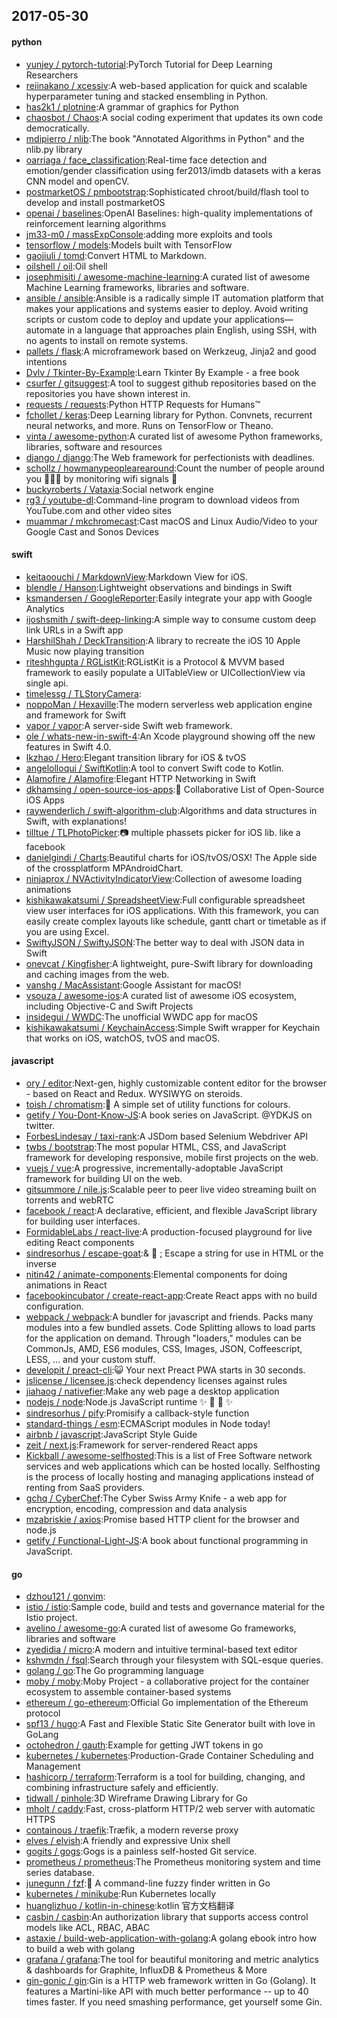 ## 2017-05-30

#### python
* [yunjey / pytorch-tutorial](https://github.com/yunjey/pytorch-tutorial):PyTorch Tutorial for Deep Learning Researchers
* [reiinakano / xcessiv](https://github.com/reiinakano/xcessiv):A web-based application for quick and scalable hyperparameter tuning and stacked ensembling in Python.
* [has2k1 / plotnine](https://github.com/has2k1/plotnine):A grammar of graphics for Python
* [chaosbot / Chaos](https://github.com/chaosbot/Chaos):A social coding experiment that updates its own code democratically.
* [mdipierro / nlib](https://github.com/mdipierro/nlib):The book "Annotated Algorithms in Python" and the nlib.py library
* [oarriaga / face_classification](https://github.com/oarriaga/face_classification):Real-time face detection and emotion/gender classification using fer2013/imdb datasets with a keras CNN model and openCV.
* [postmarketOS / pmbootstrap](https://github.com/postmarketOS/pmbootstrap):Sophisticated chroot/build/flash tool to develop and install postmarketOS
* [openai / baselines](https://github.com/openai/baselines):OpenAI Baselines: high-quality implementations of reinforcement learning algorithms
* [jm33-m0 / massExpConsole](https://github.com/jm33-m0/massExpConsole):adding more exploits and tools
* [tensorflow / models](https://github.com/tensorflow/models):Models built with TensorFlow
* [gaojiuli / tomd](https://github.com/gaojiuli/tomd):Convert HTML to Markdown.
* [oilshell / oil](https://github.com/oilshell/oil):Oil shell
* [josephmisiti / awesome-machine-learning](https://github.com/josephmisiti/awesome-machine-learning):A curated list of awesome Machine Learning frameworks, libraries and software.
* [ansible / ansible](https://github.com/ansible/ansible):Ansible is a radically simple IT automation platform that makes your applications and systems easier to deploy. Avoid writing scripts or custom code to deploy and update your applications— automate in a language that approaches plain English, using SSH, with no agents to install on remote systems.
* [pallets / flask](https://github.com/pallets/flask):A microframework based on Werkzeug, Jinja2 and good intentions
* [Dvlv / Tkinter-By-Example](https://github.com/Dvlv/Tkinter-By-Example):Learn Tkinter By Example - a free book
* [csurfer / gitsuggest](https://github.com/csurfer/gitsuggest):A tool to suggest github repositories based on the repositories you have shown interest in.
* [requests / requests](https://github.com/requests/requests):Python HTTP Requests for Humans™
* [fchollet / keras](https://github.com/fchollet/keras):Deep Learning library for Python. Convnets, recurrent neural networks, and more. Runs on TensorFlow or Theano.
* [vinta / awesome-python](https://github.com/vinta/awesome-python):A curated list of awesome Python frameworks, libraries, software and resources
* [django / django](https://github.com/django/django):The Web framework for perfectionists with deadlines.
* [schollz / howmanypeoplearearound](https://github.com/schollz/howmanypeoplearearound):Count the number of people around you 👨‍👨‍👦 by monitoring wifi signals 📡
* [buckyroberts / Vataxia](https://github.com/buckyroberts/Vataxia):Social network engine
* [rg3 / youtube-dl](https://github.com/rg3/youtube-dl):Command-line program to download videos from YouTube.com and other video sites
* [muammar / mkchromecast](https://github.com/muammar/mkchromecast):Cast macOS and Linux Audio/Video to your Google Cast and Sonos Devices

#### swift
* [keitaoouchi / MarkdownView](https://github.com/keitaoouchi/MarkdownView):Markdown View for iOS.
* [blendle / Hanson](https://github.com/blendle/Hanson):Lightweight observations and bindings in Swift
* [ksmandersen / GoogleReporter](https://github.com/ksmandersen/GoogleReporter):Easily integrate your app with Google Analytics
* [ijoshsmith / swift-deep-linking](https://github.com/ijoshsmith/swift-deep-linking):A simple way to consume custom deep link URLs in a Swift app
* [HarshilShah / DeckTransition](https://github.com/HarshilShah/DeckTransition):A library to recreate the iOS 10 Apple Music now playing transition
* [riteshhgupta / RGListKit](https://github.com/riteshhgupta/RGListKit):RGListKit is a Protocol & MVVM based framework to easily populate a UITableView or UICollectionView via single api.
* [timelessg / TLStoryCamera](https://github.com/timelessg/TLStoryCamera):
* [noppoMan / Hexaville](https://github.com/noppoMan/Hexaville):The modern serverless web application engine and framework for Swift
* [vapor / vapor](https://github.com/vapor/vapor):A server-side Swift web framework.
* [ole / whats-new-in-swift-4](https://github.com/ole/whats-new-in-swift-4):An Xcode playground showing off the new features in Swift 4.0.
* [lkzhao / Hero](https://github.com/lkzhao/Hero):Elegant transition library for iOS & tvOS
* [angelolloqui / SwiftKotlin](https://github.com/angelolloqui/SwiftKotlin):A tool to convert Swift code to Kotlin.
* [Alamofire / Alamofire](https://github.com/Alamofire/Alamofire):Elegant HTTP Networking in Swift
* [dkhamsing / open-source-ios-apps](https://github.com/dkhamsing/open-source-ios-apps):📱 Collaborative List of Open-Source iOS Apps
* [raywenderlich / swift-algorithm-club](https://github.com/raywenderlich/swift-algorithm-club):Algorithms and data structures in Swift, with explanations!
* [tilltue / TLPhotoPicker](https://github.com/tilltue/TLPhotoPicker):📷 multiple phassets picker for iOS lib. like a facebook
* [danielgindi / Charts](https://github.com/danielgindi/Charts):Beautiful charts for iOS/tvOS/OSX! The Apple side of the crossplatform MPAndroidChart.
* [ninjaprox / NVActivityIndicatorView](https://github.com/ninjaprox/NVActivityIndicatorView):Collection of awesome loading animations
* [kishikawakatsumi / SpreadsheetView](https://github.com/kishikawakatsumi/SpreadsheetView):Full configurable spreadsheet view user interfaces for iOS applications. With this framework, you can easily create complex layouts like schedule, gantt chart or timetable as if you are using Excel.
* [SwiftyJSON / SwiftyJSON](https://github.com/SwiftyJSON/SwiftyJSON):The better way to deal with JSON data in Swift
* [onevcat / Kingfisher](https://github.com/onevcat/Kingfisher):A lightweight, pure-Swift library for downloading and caching images from the web.
* [vanshg / MacAssistant](https://github.com/vanshg/MacAssistant):Google Assistant for macOS!
* [vsouza / awesome-ios](https://github.com/vsouza/awesome-ios):A curated list of awesome iOS ecosystem, including Objective-C and Swift Projects
* [insidegui / WWDC](https://github.com/insidegui/WWDC):The unofficial WWDC app for macOS
* [kishikawakatsumi / KeychainAccess](https://github.com/kishikawakatsumi/KeychainAccess):Simple Swift wrapper for Keychain that works on iOS, watchOS, tvOS and macOS.

#### javascript
* [ory / editor](https://github.com/ory/editor):Next-gen, highly customizable content editor for the browser - based on React and Redux. WYSIWYG on steroids.
* [toish / chromatism](https://github.com/toish/chromatism):🌈 A simple set of utility functions for colours.
* [getify / You-Dont-Know-JS](https://github.com/getify/You-Dont-Know-JS):A book series on JavaScript. @YDKJS on twitter.
* [ForbesLindesay / taxi-rank](https://github.com/ForbesLindesay/taxi-rank):A JSDom based Selenium Webdriver API
* [twbs / bootstrap](https://github.com/twbs/bootstrap):The most popular HTML, CSS, and JavaScript framework for developing responsive, mobile first projects on the web.
* [vuejs / vue](https://github.com/vuejs/vue):A progressive, incrementally-adoptable JavaScript framework for building UI on the web.
* [gitsummore / nile.js](https://github.com/gitsummore/nile.js):Scalable peer to peer live video streaming built on torrents and webRTC
* [facebook / react](https://github.com/facebook/react):A declarative, efficient, and flexible JavaScript library for building user interfaces.
* [FormidableLabs / react-live](https://github.com/FormidableLabs/react-live):A production-focused playground for live editing React components
* [sindresorhus / escape-goat](https://github.com/sindresorhus/escape-goat):& 🐐 ; Escape a string for use in HTML or the inverse
* [nitin42 / animate-components](https://github.com/nitin42/animate-components):Elemental components for doing animations in React
* [facebookincubator / create-react-app](https://github.com/facebookincubator/create-react-app):Create React apps with no build configuration.
* [webpack / webpack](https://github.com/webpack/webpack):A bundler for javascript and friends. Packs many modules into a few bundled assets. Code Splitting allows to load parts for the application on demand. Through "loaders," modules can be CommonJs, AMD, ES6 modules, CSS, Images, JSON, Coffeescript, LESS, ... and your custom stuff.
* [developit / preact-cli](https://github.com/developit/preact-cli):😺 Your next Preact PWA starts in 30 seconds.
* [jslicense / licensee.js](https://github.com/jslicense/licensee.js):check dependency licenses against rules
* [jiahaog / nativefier](https://github.com/jiahaog/nativefier):Make any web page a desktop application
* [nodejs / node](https://github.com/nodejs/node):Node.js JavaScript runtime ✨ 🐢 🚀 ✨
* [sindresorhus / pify](https://github.com/sindresorhus/pify):Promisify a callback-style function
* [standard-things / esm](https://github.com/standard-things/esm):ECMAScript modules in Node today!
* [airbnb / javascript](https://github.com/airbnb/javascript):JavaScript Style Guide
* [zeit / next.js](https://github.com/zeit/next.js):Framework for server-rendered React apps
* [Kickball / awesome-selfhosted](https://github.com/Kickball/awesome-selfhosted):This is a list of Free Software network services and web applications which can be hosted locally. Selfhosting is the process of locally hosting and managing applications instead of renting from SaaS providers.
* [gchq / CyberChef](https://github.com/gchq/CyberChef):The Cyber Swiss Army Knife - a web app for encryption, encoding, compression and data analysis
* [mzabriskie / axios](https://github.com/mzabriskie/axios):Promise based HTTP client for the browser and node.js
* [getify / Functional-Light-JS](https://github.com/getify/Functional-Light-JS):A book about functional programming in JavaScript.

#### go
* [dzhou121 / gonvim](https://github.com/dzhou121/gonvim):
* [istio / istio](https://github.com/istio/istio):Sample code, build and tests and governance material for the Istio project.
* [avelino / awesome-go](https://github.com/avelino/awesome-go):A curated list of awesome Go frameworks, libraries and software
* [zyedidia / micro](https://github.com/zyedidia/micro):A modern and intuitive terminal-based text editor
* [kshvmdn / fsql](https://github.com/kshvmdn/fsql):Search through your filesystem with SQL-esque queries.
* [golang / go](https://github.com/golang/go):The Go programming language
* [moby / moby](https://github.com/moby/moby):Moby Project - a collaborative project for the container ecosystem to assemble container-based systems
* [ethereum / go-ethereum](https://github.com/ethereum/go-ethereum):Official Go implementation of the Ethereum protocol
* [spf13 / hugo](https://github.com/spf13/hugo):A Fast and Flexible Static Site Generator built with love in GoLang
* [octohedron / gauth](https://github.com/octohedron/gauth):Example for getting JWT tokens in go
* [kubernetes / kubernetes](https://github.com/kubernetes/kubernetes):Production-Grade Container Scheduling and Management
* [hashicorp / terraform](https://github.com/hashicorp/terraform):Terraform is a tool for building, changing, and combining infrastructure safely and efficiently.
* [tidwall / pinhole](https://github.com/tidwall/pinhole):3D Wireframe Drawing Library for Go
* [mholt / caddy](https://github.com/mholt/caddy):Fast, cross-platform HTTP/2 web server with automatic HTTPS
* [containous / traefik](https://github.com/containous/traefik):Træfik, a modern reverse proxy
* [elves / elvish](https://github.com/elves/elvish):A friendly and expressive Unix shell
* [gogits / gogs](https://github.com/gogits/gogs):Gogs is a painless self-hosted Git service.
* [prometheus / prometheus](https://github.com/prometheus/prometheus):The Prometheus monitoring system and time series database.
* [junegunn / fzf](https://github.com/junegunn/fzf):🌸 A command-line fuzzy finder written in Go
* [kubernetes / minikube](https://github.com/kubernetes/minikube):Run Kubernetes locally
* [huanglizhuo / kotlin-in-chinese](https://github.com/huanglizhuo/kotlin-in-chinese):kotlin 官方文档翻译
* [casbin / casbin](https://github.com/casbin/casbin):An authorization library that supports access control models like ACL, RBAC, ABAC
* [astaxie / build-web-application-with-golang](https://github.com/astaxie/build-web-application-with-golang):A golang ebook intro how to build a web with golang
* [grafana / grafana](https://github.com/grafana/grafana):The tool for beautiful monitoring and metric analytics & dashboards for Graphite, InfluxDB & Prometheus & More
* [gin-gonic / gin](https://github.com/gin-gonic/gin):Gin is a HTTP web framework written in Go (Golang). It features a Martini-like API with much better performance -- up to 40 times faster. If you need smashing performance, get yourself some Gin.
